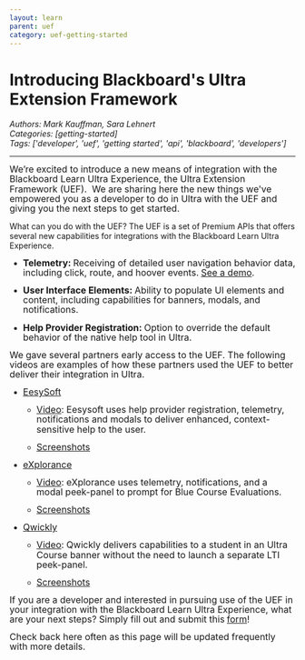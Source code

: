 ```yaml
---
layout: learn
parent: uef
category: uef-getting-started
---
```


# Introducing Blackboard's Ultra Extension Framework
*Authors: Mark Kauffman, Sara Lehnert*  
*Categories: [getting-started]*  
*Tags: ['developer', 'uef', 'getting started', 'api', 'blackboard', 'developers']*  
<hr />

<p><span style="font-size:12.0pt;line-height:107%">We’re excited to introduce a new means of integration with the Blackboard Learn Ultra Experience, the Ultra Extension Framework (UEF).  We are sharing here the new things we've empowered you as a developer to do in Ultra with the UEF and giving you the next steps to get started.</span></p>

What can you do with the UEF? The UEF is a set of Premium APIs that offers several new capabilities for integrations with the Blackboard Learn Ultra Experience.

  * **<span style="font-size:12.0pt;line-height:107%">Telemetry:</span>** <span style="font-size:12.0pt;line-height:107%">Receiving of detailed user navigation behavior data, including click, route, and hoover events.</span> [<span style="font-size:12.0pt;line-height:
107%">See a demo</span>](https://youtu.be/rnMsvVo6xOA)<span style="font-size:12.0pt;line-height:107%">.</span>

  * **<span style="font-size:12.0pt;line-height:107%">User Interface Elements:</span>** <span style="font-size:12.0pt;line-height:107%">Ability to populate UI elements and content, including capabilities for banners, modals, and notifications.</span>

  * **<span style="font-size:12.0pt;line-height:107%">Help Provider Registration:</span>** <span style="font-size:12.0pt;line-height:107%">Option to override the default behavior of the native help tool in Ultra.</span>
<!-- End of the What can you do with the UEF section. -->

<span style="font-size:12.0pt;line-height:107%">We gave several partners early access to the UEF. The following videos are examples of how these partners used the UEF to better deliver their integration in Ultra.</span>

 * [<span style="font-size:12.0pt;line-height:107%">EesySoft</span>](https://appcatalog.blackboard.com/partners/0017000000skxYBAAY/EesySoft/)<span style="font-size:12.0pt;line-height:107%"> </span>

   * [<span style="font-size:12.0pt;line-height:
107%">Video</span>](https://youtu.be/OKJWiddjJws)<span style="font-size:12.0pt;line-height:107%">: Eesysoft uses help provider registration, telemetry, notifications and modals to deliver enhanced, context-sensitive help to the user.</span>

   * [<span style="font-size:12.0pt;line-height:107%">Screenshots</span>](http://images.email.blackboard.com/Web/BlackboardInc/%7B06cb8e9e-5a54-4c15-bde4-fda7df2d8911%7D_EesySoftUEFscreenshots.pdf)

 * [<span style="font-size:
12.0pt;line-height:107%">eXplorance</span>](https://appcatalog.blackboard.com/details/blue/)<span style="font-size:12.0pt;
line-height:107%"></span>

   * [<span style="font-size:12.0pt;line-height:107%">Video</span>](https://onblackboard-my.sharepoint.com/:v:/g/personal/mark_kauffman_blackboard_com/Ed6yTbNle0lLjpeMDsPnCCwBJrs0hXcCg5hv7-tKfnikgg?e=p1C3Rv)<span style="font-size:12.0pt;line-height:107%">: eXplorance uses telemetry, notifications, and a modal peek-panel to prompt for Blue Course Evaluations.</span>
   
   * [<span style="font-size:12.0pt;line-height:107%">Screenshots</span>](http://images.email.blackboard.com/Web/BlackboardInc/%7B8ca742bc-d001-440c-9e47-6f3263fa677e%7D_ExploranceUEFscreenshots.pdf)

 * [<span style="font-size:12.0pt;line-height:107%">Qwickly</span>](http://appcatalog.blackboard.com/partners/0017000000w4nNgAAI/Qwickly%2C+Inc)<span style="font-size:12.0pt;line-height:107%"></span>

   * [<span style="font-size:12.0pt;
line-height:107%">Video</span>](https://vimeo.com/432279170/4b30aed978)<span style="font-size:12.0pt;line-height:
107%">: Qwickly delivers capabilities to a student in an Ultra Course banner without the need to launch a separate LTI peek-panel.</span>

   * [<span style="font-size:12.0pt;line-height:107%">Screenshots</span>](http://images.email.blackboard.com/Web/BlackboardInc/%7Baffc825e-e416-4c69-aa09-69cf160a5a57%7D_QwicklyUEFscreenshots.pdf)

<span style="font-size:12.0pt;line-height:107%">If you are a developer and interested in pursuing use of the UEF in your integration with the Blackboard Learn Ultra Experience, what are your next steps? Simply fill out and submit this</span> [<span style="font-size:12.0pt;line-height:107%">form</span>](https://go.blackboard.com/UEF)<span style="font-size:12.0pt;line-height:107%">!</span>

<span style="font-size:12.0pt;line-height:107%">Check back here often as this page will be updated frequently with more details.</span>

<span style="font-size:12.0pt;line-height:107%"> </span>

<span style="font-size:12.0pt;line-height:107%"> </span>

<span style="font-size:12.0pt;line-height:107%"> </span>

<span style="font-size:12.0pt;line-height:107%"> </span>

